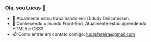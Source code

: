 ### Olá, sou Lucas 👋
- 🔭 Atualmente estou trabalhando em: Didudy Delicatessen.
- 🌱 Conhecendo o mundo Front-End, Atualmente estou aprendendo HTML5 e CSS3.
- 📫 Como entrar em contato comigo: lucasfereira@gmail.com
##

<!--
**Lucass-ferreira/lucass-ferreira** is a ✨ _special_ ✨ repository because its `README.md` (this file) appears on your GitHub profile.

Here are some ideas to get you started:

- 🔭 I’m currently working on ...
- 🌱 I’m currently learning ...
- 👯 I’m looking to collaborate on ...
- 🤔 I’m looking for help with ...
- 💬 Ask me about ...
- 📫 How to reach me: ...
- 😄 Pronouns: ...
- ⚡ Fun fact: ...
-->
